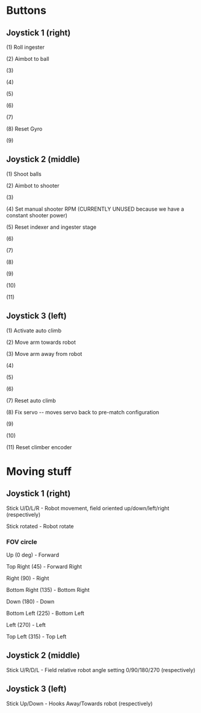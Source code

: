 # Buttons

## Joystick 1 (right)
(1) Roll ingester

(2) Aimbot to ball

(3)

(4)

(5)

(6)

(7)

(8) Reset Gyro

(9)

## Joystick 2 (middle)
(1) Shoot balls

(2) Aimbot to shooter

(3)

(4) Set manual shooter RPM (CURRENTLY UNUSED because we have a constant shooter power)

(5) Reset indexer and ingester stage

(6)

(7)

(8)

(9)

(10)

(11)

## Joystick 3 (left)
(1) Activate auto climb

(2) Move arm towards robot

(3) Move arm away from robot

(4) 

(5)

(6)

(7) Reset auto climb

(8) Fix servo -- moves servo back to pre-match configuration

(9)

(10)

(11) Reset climber encoder

# Moving stuff

## Joystick 1 (right)
Stick U/D/L/R - Robot movement, field oriented up/down/left/right (respectively)

Stick rotated - Robot rotate


### FOV circle
Up (0 deg) - Forward

Top Right (45) - Forward Right

Right (90) - Right

Bottom Right (135) - Bottom Right

Down (180) - Down

Bottom Left (225) - Bottom Left

Left (270) - Left

Top Left (315) - Top Left

## Joystick 2 (middle)
Stick U/R/D/L - Field relative robot angle setting 0/90/180/270 (respectively)

## Joystick 3 (left)

Stick Up/Down - Hooks Away/Towards robot (respectively)
